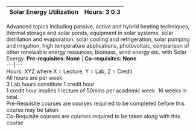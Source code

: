 **Solar Energy Utilization** | **Hours: 3 0 3**  
---|---  
Advanced topics including passive, active and hybrid heating techniques, thermal storage and solar ponds, equipment in solar systems, solar distillation and evaporation, solar cooling and refrigeration, solar pumping and irrigation, high temperature applications, photovoltaic, comparison of other renewable energy resources, biomass, wind energy etc. with Solar Energy. 
**Pre-requisites: None** | **Co-requisites: None**  
---|---  
Hours: XYZ where X = Lecture, Y = Lab, Z = Credit  
All hours are per week.  
3 Lab hours constitute 1 credit hour  
1 credit hour implies 1 lecture of 50mins per academic week. 16 weeks in total.  
Pre-Requisite courses are courses required to be completed before this course may be taken  
Co-Requisite courses are courses required to be taken along with this course
